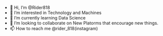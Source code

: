 - 👋 Hi, I’m @Rider818
- 👀 I’m interested in Technology and Machines
- 🌱 I’m currently learning Data Science 
- 💞️ I’m looking to collaborate on New Platorms that encourage new things.
- 📫 How to reach me @rider_818(instagram)

<!---
Rider818/Rider818 is a ✨ special ✨ repository because its `README.md` (this file) appears on your GitHub profile.
You can click the Preview link to take a look at your changes.
--->
